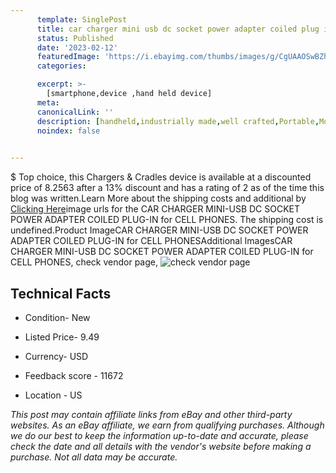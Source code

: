 ```yaml
---
      template: SinglePost
      title: car charger mini usb dc socket power adapter coiled plug in for cell phones
      status: Published
      date: '2023-02-12'
      featuredImage: 'https://i.ebayimg.com/thumbs/images/g/CgUAAOSwBZhjUYln/s-l225.jpg'
      categories: 

      excerpt: >-
        [smartphone,device ,hand held device]
      meta:
      canonicalLink: ''
      description: [handheld,industrially made,well crafted,Portable,Mobile,Compact,Convenient,Lightweight,Maneuverable,Man-portable,Miniature,Carriable,Hand-held,Light,Holdable,Transportable,Mobile device,Pocket-sized,On-the-go,Wireless,Cordless,Compact size,Convenient size, smartphone,device ,hand held device]
      noindex: false

        
---
```

$
    Top choice, this Chargers & Cradles device is available at a discounted price of 8.2563 after a 13% discount and has a rating of 2 as of the time this blog was written.Learn More about the shipping costs and additional by [Clicking Here](https://www.ebay.com/itm/165734700848?hash=item26968ed730%3Ag%3ACgUAAOSwBZhjUYln&amdata=enc%3AAQAHAAAA8Jsj1yLmspMwucQ71j%2BGSQl1TKZzuyxtunwpj3pShdx%2BUGibujGBfCnVeFNONdqGF5E04DNasWJJk5lZ3Z0%2FGPgsr1lcR0vRJYr%2BoztgmoT%2BXUMWZCjBpg7n2XAzj3%2FHMVTsyUhyPRZIt11rLLrluttWxNzhoVPUgphJkcJJdxOUENsLYELp3Cx%2F7ctgLR8yvW%2BQ2iPEU9YTd3gFCl4tki9RAEtGswAE%2FDgDc%2FcY6jS01mloxxjjJaklTE2Rjuvri3NovXxcz78bCfIkMstiKWMWsyvdKKJBJPrEo4w6VROugNScCqNdQgRzXT4hCVfWaw%3D%3D&mkevt=1&mkcid=1&mkrid=711-53200-19255-0&campid=%253CePNCampaignId%253E&customid=%253CreferenceId%253E&toolid=10049)image urls for the CAR CHARGER MINI-USB DC SOCKET POWER ADAPTER COILED PLUG-IN for CELL PHONES. The shipping cost is undefined.Product ImageCAR CHARGER MINI-USB DC SOCKET POWER ADAPTER COILED PLUG-IN for CELL PHONESAdditional ImagesCAR CHARGER MINI-USB DC SOCKET POWER ADAPTER COILED PLUG-IN for CELL PHONES, check vendor page, ![check vendor page](https://origin-galleryplus.ebayimg.com/ws/web/165734700848_2_0_1/225x225.jpg,https://origin-galleryplus.ebayimg.com/ws/web/165734700848_3_0_1/225x225.jpg,https://origin-galleryplus.ebayimg.com/ws/web/165734700848_4_0_1/225x225.jpg,https://origin-galleryplus.ebayimg.com/ws/web/165734700848_5_0_1/225x225.jpg,https://origin-galleryplus.ebayimg.com/ws/web/165734700848_6_0_1/225x225.jpg)
    
    

 ## Technical Facts 



     
      

 - Condition- New 


      

 - Listed Price- 9.49 


      

 - Currency- USD 


      

 - Feedback score - 11672 


      

 - Location - US 


      
      

 *_This post may contain affiliate links from eBay and other third-party websites. As an eBay affiliate, we earn from qualifying purchases. Although we do our best to keep the information up-to-date and accurate, please check the date and all details with the vendor's website before making a purchase. Not all data may be accurate._*



    
    
    
    
    